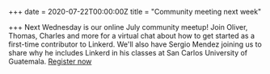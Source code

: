 +++
date = 2020-07-22T00:00:00Z
title = "Community meeting next week"

+++
Next Wednesday is our online July community meetup! Join Oliver, Thomas, Charles and more for a virtual chat about how to get started as a first-time contributor to Linkerd. We'll also have Sergio Mendez joining us to share why he includes Linkerd in his classes at San Carlos University of Guatemala. [Register now](https://www.meetup.com/Linkerd-Online-Community-Meetup/events/271761311 "Register now")
